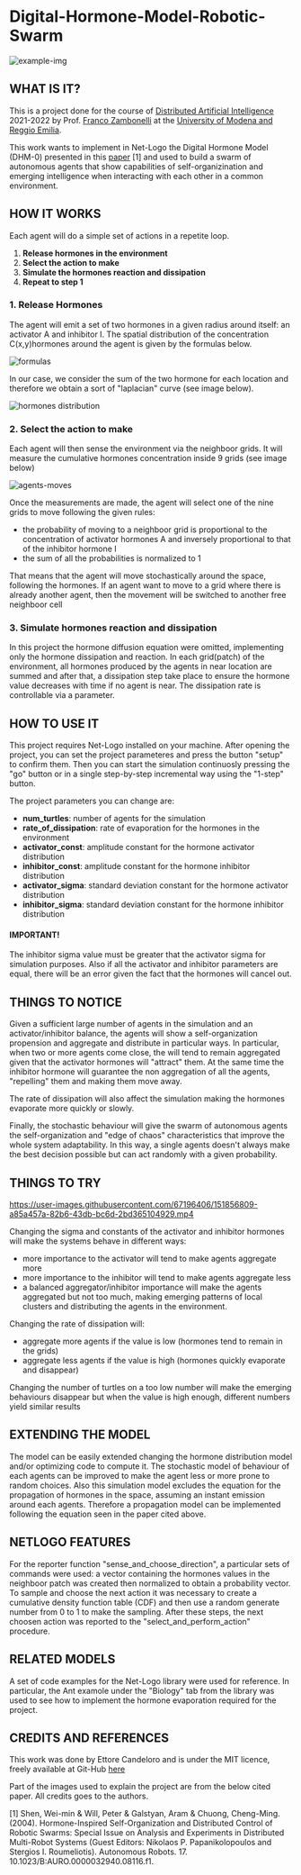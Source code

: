 # Digital-Hormone-Model-Robotic-Swarm
![example-img](https://github.com/e-candeloro/Digital-Hormone-Model-Robotic-Swarm/blob/main/images/Step50.jpg)
## WHAT IS IT?

This is a project done for the course of [Distributed Artificial Intelligence](https://offertaformativa.unimore.it/corso/insegnamento?cds_cod=20-262&aa_ord_id=2009&pds_cod=20-262-2&aa_off_id=2021&lang=ita&ad_cod=IIM-62&aa_corso=2&fac_id=10005&coorte=2020&anno_corrente=2021&durata=2) 2021-2022 by Prof. [Franco Zambonelli](https://personale.unimore.it/rubrica/dettaglio/zambonelli) at the [University of Modena and Reggio Emilia](https://international.unimore.it/).

This work wants to implement in Net-Logo the Digital Hormone Model (DHM-0) presented in this [paper](https://www.researchgate.net/publication/262849917_Hormone-Inspired_Self-Organization_and_Distributed_Control_of_Robotic_Swarms_Special_Issue_on_Analysis_and_Experiments_in_Distributed_Multi-Robot_Systems_Guest_Editors_Nikolaos_P_Papanikolopoulos_and_) [1] and used to build a swarm of autonomous agents that show capabilities of self-organizination and emerging intelligence when interacting with each other in a common environment.

## HOW IT WORKS

Each agent will do a simple set of actions in a repetite loop.

1. **Release hormones in the environment**
2. **Select the action to make**
3. **Simulate the hormones reaction and dissipation**
4. **Repeat to step 1**

### 1. Release Hormones
The agent will emit a set of two hormones in a given radius around itself: an activator A and inhibitor I.
The spatial distribution of the concentration C(x,y)hormones around the agent is given by the formulas below.

![formulas](https://github.com/e-candeloro/Digital-Hormone-Model-Robotic-Swarm/blob/main/images/Activator-Inhibitor-Formulas.jpg)

In our case, we consider the sum of the two hormone for each location and therefore we obtain a sort of "laplacian" curve (see image below).

![hormones distribution ](https://github.com/e-candeloro/Digital-Hormone-Model-Robotic-Swarm/blob/main/images/Hormones-Distribution.jpg)
### 2. Select the action to make
Each agent will then sense the environment via the neighboor grids. It will measure the cumulative hormones concentration inside 9 grids (see image below)

![agents-moves](https://github.com/e-candeloro/Digital-Hormone-Model-Robotic-Swarm/blob/main/images/agent-moves.png)

Once the measurements are made, the agent will select one of the nine grids to move following the given rules:

- the probability of moving to a neighboor grid is proportional to the concentration of activator hormones A and inversely proportional to that of the inhibitor hormone I
- the sum of all the probabilities is normalized to 1

That means that the agent will move stochastically around the space, following the hormones.
If an agent want to move to a grid where there is already another agent, then the movement will be switched to another free neighboor cell
### 3. Simulate hormones reaction and dissipation
In this project the hormone diffusion equation were omitted, implementing only the hormone dissipation and reaction.
In each grid(patch) of the environment, all hormones produced by the agents in near location are summed and after that, a dissipation step take place to ensure the hormone value decreases with time if no agent is near.
The dissipation rate is controllable via a parameter.

## HOW TO USE IT

This project requires Net-Logo installed on your machine.
After opening the project, you can set the project parameteres and press the button "setup" to confirm them. Then you can start the simulation continuosly pressing the "go" button or in a single step-by-step incremental way using the "1-step" button.

The project parameters you can change are:

- **num_turtles**: number of agents for the simulation
- **rate_of_dissipation**: rate of evaporation for the hormones in the environment
- **activator_const**: amplitude constant for the hormone activator distribution
- **inhibitor_const**: amplitude constant for the hormone inhibitor distribution
- **activator_sigma**: standard deviation constant for the hormone activator distribution
- **inhibitor_sigma**: standard deviation constant for the hormone inhibitor distribution

#### IMPORTANT!
The inhibitor sigma value must be greater that the activator sigma for simulation purposes.
Also if all the activator and inhibitor parameters are equal, there will be an error given the fact that the hormones will cancel out.

## THINGS TO NOTICE

Given a sufficient large number of agents in the simulation and an activator/inhibitor balance, the agents will show a self-organization propension and aggregate and distribute in particular ways.
In particular, when two or more agents come close, the will tend to remain aggregated given that the activator hormones will "attract" them.
At the same time the inhibitor hormone will guarantee the non aggregation of all the agents, "repelling" them and making them move away.

The rate of dissipation will also affect the simulation making the hormones evaporate more quickly or slowly.

Finally, the stochastic behaviour will give the swarm of autonomous agents the self-organization and "edge of chaos" characteristics that improve the whole system adaptability. In this way, a single agents doesn't always make the best decision possible but can act randomly with a given probability.

## THINGS TO TRY
https://user-images.githubusercontent.com/67196406/151856809-a85a457a-82b6-43db-bc6d-2bd365104929.mp4

Changing the sigma and constants of the activator and inhibitor hormones will make the systems behave in different ways:

- more importance to the activator will tend to make agents aggregate more
- more importance to the inhibitor will tend to make agents aggregate less
- a balanced aggregator/inhibitor importance will make the agents aggregated but not too much, making emerging patterns of local clusters and distributing the agents in the environment.

Changing the rate of dissipation will:

- aggregate more agents if the value is low (hormones tend to remain in the grids)
- aggregate less agents if the value is high (hormones quickly evaporate and disappear)

Changing the number of turtles on a too low number will make the emerging behaviours disappear but when the value is high enough, different numbers yield similar results

## EXTENDING THE MODEL

The model can be easily extended changing the hormone distribution model and/or optimizing code to compute it.
The stochastic model of behaviour of each agents can be improved to make the agent less or more prone to random choices.
Also this simulation model excludes the equation for the propagation of hormones in the space, assuming an instant emission around each agents.
Therefore a propagation model can be implemented following the equation seen in the paper cited above.

## NETLOGO FEATURES

For the reporter function "sense_and_choose_direction", a particular sets of commands were used: a vector containing the hormones values in the neighboor patch was created then normalized to obtain a probability vector. To sample and choose the next action it was necessary to create a cumulative density function table (CDF) and then use a random generate number from 0 to 1 to make the sampling. After these steps, the next choosen action was reported to the "select_and_perform_action" procedure.


## RELATED MODELS

A set of code examples for the Net-Logo library were used for reference. In particular, the Ant examole under the "Biology" tab from the library was used to see how to implement the hormone evaporation required for the project.

## CREDITS AND REFERENCES

This work was done by Ettore Candeloro and is under the MIT licence, freely available at Git-Hub [here](https://github.com/e-candeloro/Digital-Hormone-Model-Robotic-Swarm)

Part of the images used to explain the project are from the below cited paper. All credits goes to the authors.

[1] Shen, Wei-min & Will, Peter & Galstyan, Aram & Chuong, Cheng-Ming. (2004). Hormone-Inspired Self-Organization and Distributed Control of Robotic Swarms: Special Issue on Analysis and Experiments in Distributed Multi-Robot Systems (Guest Editors: Nikolaos P. Papanikolopoulos and Stergios I. Roumeliotis). Autonomous Robots. 17. 10.1023/B:AURO.0000032940.08116.f1. 
